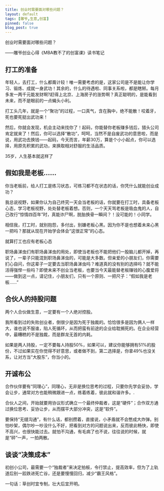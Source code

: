 ```yaml
---
title: 创业时需要面对哪些问题？
layout: default
tags: [雕爷,生意,创富]
pinned: false
blog_post: true
---
```


创业时需要面对哪些问题？

——雕爷创业心得《MBA教不了的创富课》读书笔记


## 打工的准备

年轻人，去打工，什么都甭计较！唯一需要考虑的是，这家公司是不是能让你学习、锻炼、成就一身武功！其余的，什么的待遇啦、同事关系啦，都是瞎掰。每月多发一两千元能发财啊?赶得上北京、上海房子的涨势啊？真正聪明的，是能看到未来，而不是眼前的一点蝇头小利。

打工头几年，就是一个“聚功”的过程，一口真气，含在胸中，绝不能散！咬着牙，死也要死挺出武功来！

然后，你就会发现，机会主动来找你了！起码，你能替你老板赚多钱后，猎头公司肯定就来了！然后，你可以选择“散功”，呵呵，当然不是自废武功的意思啦，而是说，用武功去换钱——起码，今天而言，年薪30万，算是个小小起点，你可以选择，用原先积累的武功，来换取相对舒服的生活品质。

35岁，人生基本就这样了
 
## 假如我是老板……

你当老板前，给人打工是练习状态，可练习都不在状态的话，你凭什么就能创业成功？

我总说视野，如果你认为自己终究一天会当老板的话，你就要在打工时，具备老板心态，学习老板视野，处处替老板着想。否则，一个天天骂老板是吸血鬼的人，自己改行“惊情四百年”时，真能诈尸啊，脱胎换骨一瞬间？！没可能的！小同学。

相信我，打工时，就别抱怨，多付出，别嫌老板心黑。因为你不是也想着未来心黑一把吗？那就从现在开始学会体会“这很正常”的心态。

就算打工也应有老板心态

职场鼻涕虫们有职场鼻涕虫的用处，即使当老板也不能把他们一股脑儿都开掉，再说了，一辈子只能混到职场鼻涕虫的，可能是大多数。但亲爱的小朋友们，你需要扪心自问，你这辈子一定要去当职场鼻涕虫吗？难道真的没有别的选择吗？就不能活得强悍一些吗？即使未来不创业当老板，也要当今天最能替老板赚钱的心腹爱将——做到这一点，请记住，小朋友们，只有一个原则、一把尺子：“假如我是老板……”

## 合伙人的持股问题

两个人合伙做生意，一定要有一个人绝对控股。

我所看到过的失败创业者，倒很少是因为死于独裁的。恰恰很多是因为俩人一样大，谁也说不服谁，陷人死循环，从而把蛮有前途的企业给耽搁死的。在企业经营中，最糟糕的不是独裁，而是群龙无首的内耗。

如果是两人持股，一定不要每人持股50%，如果可以，建议你能够拥有51%的股份，不过如果实在你觉得不好意思，或者做不到，第二选择是，你拿49%也没关系，让对方当“大股东”，你当小的。

## 开诚布公

合作伙伴要有“同理心”，同理心，无非是换位思考的过程，只要你先学会妥协，学会让步，通常对方也能稍微跟进一点，练着练着，彼此就和谐许多。.

合伙人之间，开始就要用协议形式确立一个最终仲裁者，这是“硬件”；合作双方通过换位思考、妥协让步，从而摆平大部分冲突，这是“软件”。

要保持“无缝沟通”，有什么话，都别攒着，直接说，小矛盾就不会憋成大炸弹。别怕吵架，偶尔吵一吵没什么不好，把看到对方的问题说出来，反而彼此畅快，即使不高兴，也很快能过去。就怕不沟通，有毛病了也不说，往往说的时候，就是“砰”一声，一拍两散。

## 谈谈“决策成本”

初创小公司，最需要一个“独裁者”来决定拍板，令行禁止，提高效率，但为了上轨道后别一跤跌进死亡谷，还是要慢慢回归，减少“霸王风格”。

一句话：草创时宜专制，壮大后宜开明。

